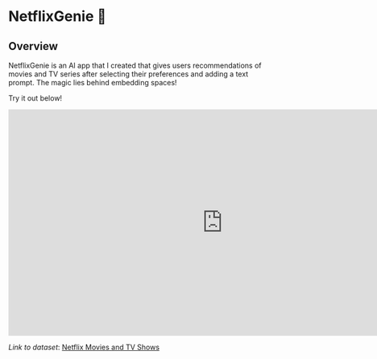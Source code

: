 # NetflixGenie 🧞
## Overview
NetflixGenie is an AI app that I created that gives users recommendations of movies and TV series after selecting their preferences and adding a text prompt. The magic lies behind embedding spaces!

Try it out below!
<iframe
	src="https://19sarkars-netflixgenie.hf.space"
	frameborder="0"
	width="850"
	height="450"
></iframe>


*Link to dataset*:
<a href="https://www.kaggle.com/datasets/dgoenrique/netflix-movies-and-tv-shows" target="_blank">Netflix Movies and TV Shows</a>